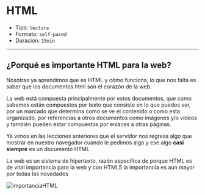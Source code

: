 # HTML

- Tipo: `lectura`
- Formato: `self-paced`
- Duración: `15min`

***

## ¿Porqué es importante HTML para la web?

Nosotras ya aprendimos que es HTML y cómo funciona, lo que nos falta es saber
que los documentos html son el corazón de la web.

La web está compuesta principalmente por estos documentos, que como sabemos
están compuestos por texto que consiste en lo que puedes ver, por un marcado
que determina como se ve el contenido o como esta organizado, por referencias a
otros documentos como imágenes y/o vídeos y también pueden estar compuestos por
enlaces a otras páginas.

Ya vimos en las lecciones anteriores que el servidor nos regresa algo que
mostrar en nuestro navegador cuando le pedimos algo y ese algo **casi siempre**
es un documento HTML

La web es un sistema de hipertexto, razón específica de porque HTML es de
vital importancia para la web y con HTML5 la importancia es aun mayor por todas
las novedades

![importanciaHTML](https://lh3.googleusercontent.com/XJr1bEuGDRDFzyQvhANCQW2zRcTAABiWpzGiJPwGTRWR0p9cLMJhgJYEtUADdjx9Nocula9o5Wo_AzqKpJFkkx_Z9j1amQoWgD4QYkNkhLk_9hep46A)
